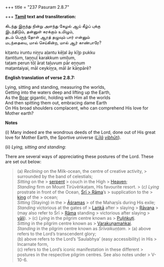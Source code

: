 +++
title = "237 Pasuram 2.8.7"

+++
**[Tamil](/definition/tamil#history "show Tamil definitions") text and transliteration:**

கிடந்து இருந்து நின்று அளந்து கேழல் ஆய் கீழ்ப் புக்கு  
இடந்திடும், தன்னுள் கரக்கும் உமிழும்,  
தடம் பெருந் தோள் ஆரத் தழுவும் பார் என்னும்  
மடந்தையை, மால் செய்கின்ற, மால் ஆர் காண்பாரே?

kiṭantu iruntu niṉṟu aḷantu kēḻal āy kīḻp pukku  
iṭantiṭum, taṉṉuḷ karakkum umiḻum,  
taṭam perun tōḷ ārat taḻuvum pār eṉṉum  
maṭantaiyai, māl ceykiṉṟa, māl ār kāṇpārē?

**English translation of verse 2.8.7:**

Lying, sitting and standing, measuring the worlds,  
Getting into the waters deep and lifting up the Earth,  
As the [Boar](/definition/boar#history "show Boar definitions") gigantic, holding with Him all the worlds  
And then spitting them out, embracing dame Earth  
On His broad shoulders complacent, who can comprehend His love for Mother earth?

**Notes**

\(i\) Many indeed are the wondrous deeds of the Lord, done out of His great love for Mother Earth, the Sportive universe (*[Līlā](/definition/lila#vaishnavism "show Līlā definitions") [vibhūti](/definition/vibhuti#vaishnavism "show vibhūti definitions")*).

\(ii\) *Lying, sitting and standing*:

There are several ways of appreciating these postures of the Lord. These are set out below:

> \(a\) *Reclining* on the Milk-ocean, the centre of creative activity, > surrounded by the band of celestials;  
> *Sitting* on the > [serpent](/definition/serpent#history "show serpent definitions") > couch in the High > [Heaven](/definition/heaven#history "show Heaven definitions");  
> *Standing* firm on Mount Tirūvēṅkaṭam, His favourite resort. >
> (*c) Lying* prostrate in front of the Ocean, [Śrī > Rāma](/definition/shrirama#history "show Śrī Rāma definitions")’s > supplication to the > [king](/definition/king#history "show king definitions") of the > ocean;  
> *Sitting* (Staying) in the > [Āśramas](/definition/ashrama#vaishnavism "show Āśramas definitions") > of the Mahaṛṣīs during His exile;  
> *Standing* victorious at the gates of > [Laṅkā](/definition/lanka#vaishnavism "show Laṅkā definitions") after > slaying > [Rāvaṇa](/definition/ravana#vaishnavism "show Rāvaṇa definitions") > (may also refer to Śrī > [Rāma](/definition/rama#vaishnavism "show Rāma definitions") standing > victorious after slaying > [vāli](/definition/vali#vaishnavism "show vāli definitions")). >
> \(c\) *Lying* in the pilgrim centre known as > [Puḷiṅkuṭi](/definition/pulinkuti#vaishnavism "show Puḷiṅkuṭi definitions").  
> *Sitting* in the pilgrim centre known as > [Varakuṇamaṅkai](/definition/varakunamankai#vaishnavism "show Varakuṇamaṅkai definitions").  
> *Standing* in the pilgrim centre known as *Śrīvaikuṇṭam*. >
> \(a\) above refers to the Lord’s transcendent glory;  
> (b) above refers to the Lord’s ‘Saulabhya’ (easy accessibility) in His > Incarnate form,  
> (c) refers to the Lord’s iconic manifestation in these different > postures in the respective pilgrim centres. See also notes under > V-10-6.


